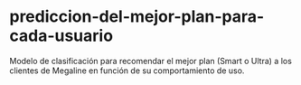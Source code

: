 # prediccion-del-mejor-plan-para-cada-usuario
Modelo de clasificación para recomendar el mejor plan (Smart o Ultra) a los clientes de Megaline en función de su comportamiento de uso.
